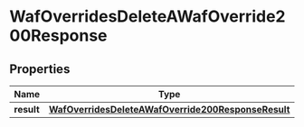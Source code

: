 

# WafOverridesDeleteAWafOverride200Response


## Properties

| Name | Type | Description | Notes |
|------------ | ------------- | ------------- | -------------|
|**result** | [**WafOverridesDeleteAWafOverride200ResponseResult**](WafOverridesDeleteAWafOverride200ResponseResult.md) |  |  [optional] |



